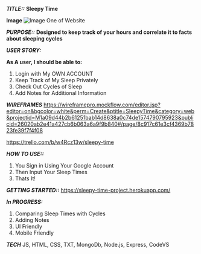 ***TITLE::***
**Sleepy Time**

**Image**
![Image One of Website](https://imgur.com/F36u5Bg)

***PURPOSE::***
**Designed to keep track of your hours and correlate it to facts about sleeping cycles**

***USER STORY:***

**As A user, I should be able to:**
1. Login with My OWN ACCOUNT
2. Keep Track of My Sleep Privately
3. Check Out Cycles of Sleep
4. Add Notes for Additional Information

***WIREFRAMES***
https://wireframepro.mockflow.com/editor.jsp?editor=on&bgcolor=white&perm=Create&ptitle=SleepyTime&category=web&projectid=M1a09d44b2b61251bab14d8638a0c74de1574790795923&publicid=26020ab2e41a427cb6b063a6a9f9b840#/page/8c917c61e3cf4369b7823fe39f7f4f08

https://trello.com/b/w4Rcz13w/sleepy-time

***HOW TO USE::***
1. You Sign in Using Your Google Account
2. Then Input Your Sleep Times
3. Thats It!

***GETTING STARTED::***
https://sleepy-time-project.herokuapp.com/

***In PROGRESS:***
1. Comparing Sleep Times with Cycles
2. Adding Notes
3. UI Friendly
4. Mobile Friendly

***TECH***
JS, HTML, CSS, TXT, MongoDb, Node.js, Express, CodeVS